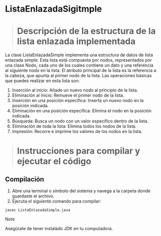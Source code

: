 # ListaEnlazadaSigitmple
> # Descripción de la estructura de la lista enlazada implementada

La clase ListaEnlazadaSimple implementa una estructura de datos de lista enlazada simple.
Esta lista está compuesta por nodos, representados por una clase Nodo, cada uno de los cuales
contiene un dato y una referencia al siguiente nodo en la lista. El atributo principal de la lista
es la referencia a la cabeza, que apunta al primer nodo de la lista. Las operaciones básicas que
puedes realizar en esta lista son:

1.  Inserción al inicio: Añade un nuevo nodo al principio de la lista.
2.  Eliminación al inicio: Remueve el primer nodo de la lista.
3.  Inserción en una posición específica: Inserta un nuevo nodo en la posición indicada.
4.  Eliminación en una posición específica: Elimina el nodo en la posición indicada.
5.  Búsqueda: Busca un nodo con un valor específico dentro de la lista.
6.  Eliminación de toda la lista: Elimina todos los nodos de la lista.
7.  Impresión: Recorre e imprime los valores de los nodos en la lista.

> # Instrucciones para compilar y ejecutar el código
## Compilación


1. Abre una terminal o símbolo del sistema y navega a la carpeta donde guardaste el archivo.
2. Ejecuta el siguiente comando para compilar:
```
javac ListaEnlazadaSimple.java
```
> [!NOTE]
> Asegúrate de tener instalado JDK en tu computadora.  


